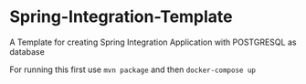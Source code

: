 # Spring-Integration-Template

A Template for creating Spring Integration Application with POSTGRESQL as database

For running this first use `mvn package` and then `docker-compose up`
